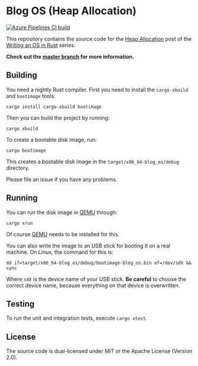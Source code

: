 # Blog OS (Heap Allocation)

[![Azure Pipelines CI build](https://img.shields.io/azure-devops/build/phil-opp/blog_os/1/post-08.svg?label=Build&style=flat-square)](https://dev.azure.com/phil-opp/blog_os/_build?definitionId=1)

This repository contains the source code for the [Heap Allocation][post] post of the [Writing an OS in Rust](https://os.phil-opp.com) series.

[post]: https://os.phil-opp.com/heap-allocation/

**Check out the [master branch](https://github.com/phil-opp/blog_os) for more information.**

## Building

You need a nightly Rust compiler. First you need to install the `cargo-xbuild` and `bootimage` tools:

```
cargo install cargo-xbuild bootimage
```

Then you can build the project by running:

```
cargo xbuild
```

To create a bootable disk image, run:

```
cargo bootimage
```

This creates a bootable disk image in the `target/x86_64-blog_os/debug` directory.

Please file an issue if you have any problems.

## Running

You can run the disk image in [QEMU] through:

[QEMU]: https://www.qemu.org/

```
cargo xrun
```

Of course [QEMU] needs to be installed for this.

You can also write the image to an USB stick for booting it on a real machine. On Linux, the command for this is:

```
dd if=target/x86_64-blog_os/debug/bootimage-blog_os.bin of=/dev/sdX && sync
```

Where `sdX` is the device name of your USB stick. **Be careful** to choose the correct device name, because everything on that device is overwritten.

## Testing

To run the unit and integration tests, execute `cargo xtest`.

## License
The source code is dual-licensed under MIT or the Apache License (Version 2.0).

